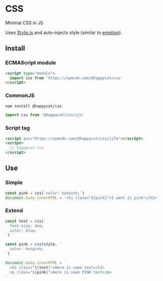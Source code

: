 # CSS

Minimal CSS in JS

Uses [Stylis.js](https://github.com/thysultan/stylis.js) and auto-injects style (similar to [emotion](https://github.com/emotion-js/emotion)).

## Install

### ECMAScript module

```html
<script type="module">
  import css from 'https://npmcdn.com/@happycat/css'
</script>
```

### CommonJS
```bash
npm install @happycat/css
```
```javascript
import css from '@happycat/css/cjs'
```

### Script tag

```html
<script src="https://npmcdn.com/@happycat/css/iife"></script>
<script>
  // happycat.css
</script>
```

## Use

### Simple

```javascript
const pink = css('color: hotpink;')
document.body.innerHTML = '<h1 class="${pink}">I want it pink!</h1>'
```

### Extend

```javascript
const text = css(`
  font-size: 4em;
  color: blue;
`)

const pink = css(style, `
  color: hotpink;
`)

document.body.innerHTML = `
  <h1 class="${text}">Here is some text</h1>
  <p class="${pink}">Here is some PINK text</p>
`
```
